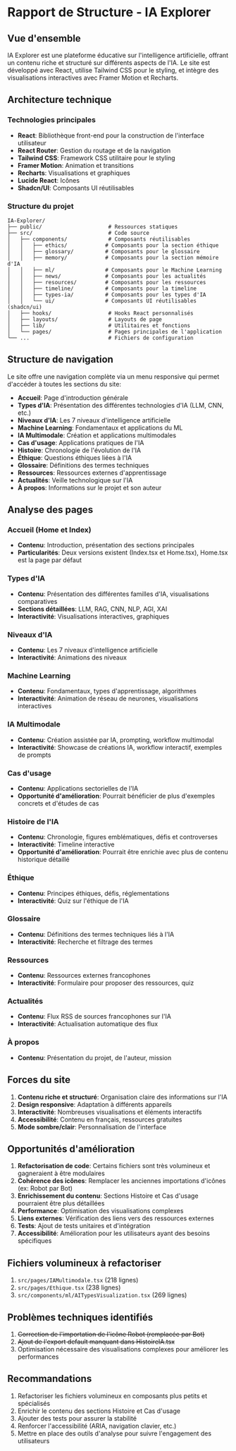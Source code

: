 
# Rapport de Structure - IA Explorer

## Vue d'ensemble

IA Explorer est une plateforme éducative sur l'intelligence artificielle, offrant un contenu riche et structuré sur différents aspects de l'IA. Le site est développé avec React, utilise Tailwind CSS pour le styling, et intègre des visualisations interactives avec Framer Motion et Recharts.

## Architecture technique

### Technologies principales
- **React**: Bibliothèque front-end pour la construction de l'interface utilisateur
- **React Router**: Gestion du routage et de la navigation
- **Tailwind CSS**: Framework CSS utilitaire pour le styling
- **Framer Motion**: Animation et transitions
- **Recharts**: Visualisations et graphiques
- **Lucide React**: Icônes
- **Shadcn/UI**: Composants UI réutilisables

### Structure du projet
```
IA-Explorer/
├── public/                     # Ressources statiques
├── src/                        # Code source
│   ├── components/             # Composants réutilisables
│   │   ├── ethics/            # Composants pour la section éthique
│   │   ├── glossary/          # Composants pour le glossaire
│   │   ├── memory/            # Composants pour la section mémoire d'IA
│   │   ├── ml/                # Composants pour le Machine Learning
│   │   ├── news/              # Composants pour les actualités
│   │   ├── resources/         # Composants pour les ressources
│   │   ├── timeline/          # Composants pour la timeline
│   │   ├── types-ia/          # Composants pour les types d'IA
│   │   └── ui/                # Composants UI réutilisables (shadcn/ui)
│   ├── hooks/                  # Hooks React personnalisés
│   ├── layouts/                # Layouts de page
│   ├── lib/                    # Utilitaires et fonctions
│   └── pages/                  # Pages principales de l'application
└── ...                         # Fichiers de configuration
```

## Structure de navigation

Le site offre une navigation complète via un menu responsive qui permet d'accéder à toutes les sections du site:

- **Accueil**: Page d'introduction générale
- **Types d'IA**: Présentation des différentes technologies d'IA (LLM, CNN, etc.)
- **Niveaux d'IA**: Les 7 niveaux d'intelligence artificielle
- **Machine Learning**: Fondamentaux et applications du ML
- **IA Multimodale**: Création et applications multimodales
- **Cas d'usage**: Applications pratiques de l'IA
- **Histoire**: Chronologie de l'évolution de l'IA
- **Éthique**: Questions éthiques liées à l'IA
- **Glossaire**: Définitions des termes techniques
- **Ressources**: Ressources externes d'apprentissage
- **Actualités**: Veille technologique sur l'IA
- **À propos**: Informations sur le projet et son auteur

## Analyse des pages

### Accueil (Home et Index)
- **Contenu**: Introduction, présentation des sections principales
- **Particularités**: Deux versions existent (Index.tsx et Home.tsx), Home.tsx est la page par défaut

### Types d'IA
- **Contenu**: Présentation des différentes familles d'IA, visualisations comparatives
- **Sections détaillées**: LLM, RAG, CNN, NLP, AGI, XAI
- **Interactivité**: Visualisations interactives, graphiques

### Niveaux d'IA
- **Contenu**: Les 7 niveaux d'intelligence artificielle
- **Interactivité**: Animations des niveaux

### Machine Learning
- **Contenu**: Fondamentaux, types d'apprentissage, algorithmes
- **Interactivité**: Animation de réseau de neurones, visualisations interactives

### IA Multimodale
- **Contenu**: Création assistée par IA, prompting, workflow multimodal
- **Interactivité**: Showcase de créations IA, workflow interactif, exemples de prompts

### Cas d'usage
- **Contenu**: Applications sectorielles de l'IA
- **Opportunité d'amélioration**: Pourrait bénéficier de plus d'exemples concrets et d'études de cas

### Histoire de l'IA
- **Contenu**: Chronologie, figures emblématiques, défis et controverses
- **Interactivité**: Timeline interactive
- **Opportunité d'amélioration**: Pourrait être enrichie avec plus de contenu historique détaillé

### Éthique
- **Contenu**: Principes éthiques, défis, réglementations
- **Interactivité**: Quiz sur l'éthique de l'IA

### Glossaire
- **Contenu**: Définitions des termes techniques liés à l'IA
- **Interactivité**: Recherche et filtrage des termes

### Ressources
- **Contenu**: Ressources externes francophones
- **Interactivité**: Formulaire pour proposer des ressources, quiz

### Actualités
- **Contenu**: Flux RSS de sources francophones sur l'IA
- **Interactivité**: Actualisation automatique des flux

### À propos
- **Contenu**: Présentation du projet, de l'auteur, mission

## Forces du site

1. **Contenu riche et structuré**: Organisation claire des informations sur l'IA
2. **Design responsive**: Adaptation à différents appareils
3. **Interactivité**: Nombreuses visualisations et éléments interactifs
4. **Accessibilité**: Contenu en français, ressources gratuites
5. **Mode sombre/clair**: Personnalisation de l'interface

## Opportunités d'amélioration

1. **Refactorisation de code**: Certains fichiers sont très volumineux et gagneraient à être modulaires
2. **Cohérence des icônes**: Remplacer les anciennes importations d'icônes (ex: Robot par Bot)
3. **Enrichissement du contenu**: Sections Histoire et Cas d'usage pourraient être plus détaillées
4. **Performance**: Optimisation des visualisations complexes
5. **Liens externes**: Vérification des liens vers des ressources externes
6. **Tests**: Ajout de tests unitaires et d'intégration
7. **Accessibilité**: Amélioration pour les utilisateurs ayant des besoins spécifiques

## Fichiers volumineux à refactoriser

1. `src/pages/IAMultimodale.tsx` (218 lignes)
2. `src/pages/Ethique.tsx` (238 lignes)
3. `src/components/ml/AITypesVisualization.tsx` (269 lignes)

## Problèmes techniques identifiés

1. ~~Correction de l'importation de l'icône Robot (remplacée par Bot)~~
2. ~~Ajout de l'export default manquant dans HistoireIA.tsx~~
3. Optimisation nécessaire des visualisations complexes pour améliorer les performances

## Recommandations

1. Refactoriser les fichiers volumineux en composants plus petits et spécialisés
2. Enrichir le contenu des sections Histoire et Cas d'usage
3. Ajouter des tests pour assurer la stabilité
4. Renforcer l'accessibilité (ARIA, navigation clavier, etc.)
5. Mettre en place des outils d'analyse pour suivre l'engagement des utilisateurs
